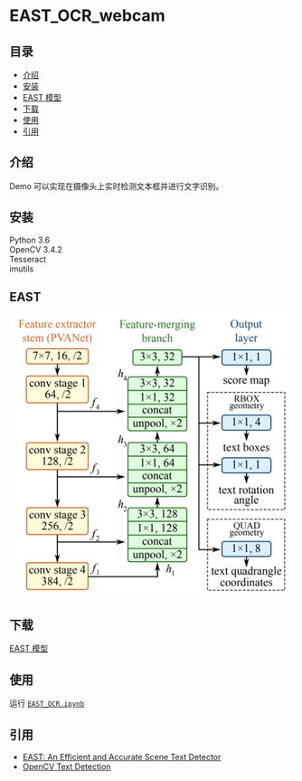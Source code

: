 # EAST_OCR_webcam
## 目录
- [介绍](#介绍)
- [安装](#安装)
- [EAST 模型](#EAST)
- [下载](#下载)
- [使用](#使用)
- [引用](#引用)
## 介绍
Demo 可以实现在摄像头上实时检测文本框并进行文字识别。
## 安装
Python 3.6 <br>
OpenCV 3.4.2 <br>
Tesseract <br>
imutils
## EAST
![EAST 模型](./img/EAST_structure.png)
## 下载
[EAST 模型](https://raw.githubusercontent.com/oyyd/frozen_east_text_detection.pb/master/frozen_east_text_detection.pb)
## 使用
运行 [`EAST_OCR.ipynb`](./EAST_OCR.ipynb)
## 引用
- [EAST: An Efficient and Accurate Scene Text Detector](https://arxiv.org/abs/1704.03155v2)
- [OpenCV Text Detection](https://www.pyimagesearch.com/2018/08/20/opencv-text-detection-east-text-detector/)
